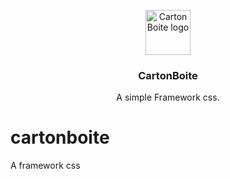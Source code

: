 <p align="center">
  <a href="https://diister.com/cartonboite">
    <img src="https://diister.com/cartonboite.svg" alt="CartonBoite logo" width="72" height="72">
  </a>
</p>

<h3 align="center">CartonBoite</h3>

<p align="center">
  A simple Framework css.
</p>

# cartonboite
A framework css
